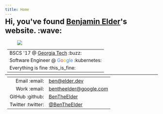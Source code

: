 ```yaml
---
title: Home
---
```

<h1 class="title centered" style="font-size: 1.75em;margin-top:-.5em">Hi, you've found <a href="/about">Benjamin Elder</a>'s website. <span class="emoji" style="background-image:url(/images/emoji/emoji_u1f44b.png)" title=":wave:">:wave:</span></h1>
<figure class="full-bleed"><img style="" src="/images/IMG_20190808_184934.resized.jpg"></figure>
<div class="" style="padding: .5em; padding-top: 0">
  <table style="margin: 0 auto; font-size: 1.1em;">
    <tbody>
      <tr>
        <td>BSCS '17 @ <a href="http://www.gatech.edu/">Georgia Tech</a> <span class="emoji" style="background-image:url(/images/GT_Buzz_logo.svg)" title=":buzz:">:buzz:</span></td>
      </tr>
      <tr>
        <td>Software Engineer @ <span style="color:#4285f4">G</span><span style="color:#ea4335">o</span><span style="color:#fbbc05">o</span><span style="color:#4285f4">g</span><span style="color:#34a853">l</span><span style="color:#4285f4">e</span> <span class="emoji" style="background-image:url(/images/kubernetes_logo.svg)" title=":kubernetes:"/>:kubernetes:</span></td>
      </tr>
      <tr>
        <td>Everything is fine <span class="emoji" style="background-image:url(/images/slackmoji/this_is_fine.jpg)" title=":this_is_fine:">:this_is_fine:</span></td>
      </tr>
    </tbody>
  </table>
</div>
<hr style="margin: 0!important;"/>
<div class="full-page-width" style="padding: .5em">
  <table style="margin: 0 auto; text-align: left;">
    <tbody>
      <tr>
        <td style="text-align: right"><span class="bold">Email <span class="emoji" style="background-image:url(/images/material_icons/ic_contact_mail_black_24px.svg)" title=":email:">:email:</span></span></td>
        <td><a href="mailto:ben@elder.dev">ben@elder.dev</a></td>
      </tr>
      <tr>
        <td style="text-align: right"><span class="bold">Work <span class="emoji" style="background-image:url(/images/material_icons/ic_contact_mail_black_24px.svg)" title=":email:">:email:</span></span></td>
        <td><a href="mailto:bentheelder@google.com">bentheelder@google.com</a></td>
      </tr>
      <tr>
        <td style="text-align: right"><span class="bold">GitHub <span class="emoji" style="background-image:url(/images/GitHub-Mark-120px-plus.png)" title=":github:">:github:</span></span></td>
        <td><a href="https://www.github.com/BenTheElder">BenTheElder</a></td>
      </tr>
      <tr>
        <td style="text-align: right"><span class="bold">Twitter <span class="emoji" style="background-image:url(/images/icons8-twitter.svg)" title=":twitter:">:twitter:</span></span></td>
        <td><a href="https://twitter.com/BenTheElder">@BenTheElder</a></td>
      </tr>
    </tbody>
  </table>
</div>
